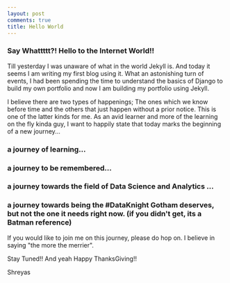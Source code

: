 ```yaml
---
layout: post
comments: true
title: Hello World
---
```

### Say Whattttt?! Hello to the Internet World!!
Till yesterday I was unaware of what in the world Jekyll is. And today it seems I am writing my first blog using it.
What an astonishing turn of events, I had been spending the time to understand the basics of Django to build my own portfolio and now I am building my portfolio using Jekyll.

I believe there are two types of happenings; The ones which we know before time and the others that just happen without a prior notice.
This is one of the latter kinds for me.
As an avid learner and more of the learning on the fly kinda guy, I want to happily state that today marks the beginning of a new journey... 
### a journey of learning...
### a journey to be remembered...
### a journey towards the field of Data Science and Analytics ...
### a journey towards being the #DataKnight Gotham deserves, but not the one it needs right now. (if you didn't get, its a Batman reference)

If you would like to join me on this journey, please do hop on. I believe in saying "the more the merrier".

Stay Tuned!!
And yeah Happy ThanksGiving!!

Shreyas 

